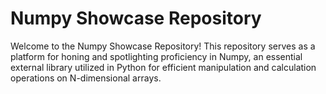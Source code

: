 # Numpy Showcase Repository
Welcome to the Numpy Showcase Repository! This repository serves as a platform for honing and spotlighting proficiency in Numpy, an essential external library utilized in Python for efficient manipulation and calculation operations on N-dimensional arrays.

